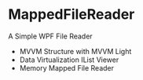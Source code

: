 # MappedFileReader


A Simple WPF File Reader 

- MVVM Structure with MVVM Light
- Data Virtualization IList Viewer
- Memory Mapped File Reader



